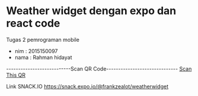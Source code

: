 # Weather widget dengan expo dan react code
Tugas 2 pemrograman mobile 
- nim  : 2015150097
- nama : Rahman hidayat

---------------------------Scan QR Code------------------------------
[Scan This QR](https://github.com/frankzealot/weatherwidget/blob/master/qr.png)

Link SNACK.IO https://snack.expo.io/@frankzealot/weatherwidget


